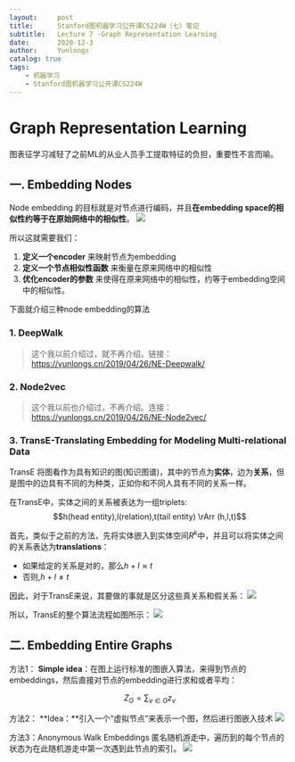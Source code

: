 ```yaml
---
layout:     post
title:      Stanford图机器学习公开课CS224W（七）笔记
subtitle:   Lecture 7 -Graph Representation Learning
date:       2020-12-3
author:     Yunlongs
catalog: true
tags:
    - 机器学习
    - Stanford图机器学习公开课CS224W
---
```


# Graph Representation Learning
图表征学习减轻了之前ML的从业人员手工提取特征的负担，重要性不言而喻。

## 一. Embedding Nodes
Node embedding 的目标就是对节点进行编码，并且**在embedding space的相似性约等于在原始网络中的相似性**。
![](https://yunlongs-1253041399.cos.ap-chengdu.myqcloud.com/image/Similary_Detection/216.png)

所以这就需要我们：
1. **定义一个encoder** 来映射节点为embedding
2. **定义一个节点相似性函数** 来衡量在原来网络中的相似性
3. **优化encoder的参数** 来使得在原来网络中的相似性，约等于embedding空间中的相似性。

下面就介绍三种node embedding的算法

### 1. DeepWalk

>这个我以前介绍过，就不再介绍。链接：https://yunlongs.cn/2019/04/26/NE-Deepwalk/

### 2. Node2vec

>这个我以前也介绍过，不再介绍。连接：https://yunlongs.cn/2019/04/26/NE-Node2vec/

### 3. TransE-Translating Embedding for Modeling Multi-relational Data
TransE 将图看作为具有知识的图(知识图谱)，其中的节点为**实体**，边为**关系**，但是图中的边具有不同的为种类，正如你和不同人具有不同的关系一样。

在TransE中，实体之间的关系被表达为一组triplets:
$$h(head entity),l(relation),t(tail entity) \rArr (h,l,t)$$

首先，类似于之前的方法，先将实体嵌入到实体空间$R^{k}$中，并且可以将实体之间的关系表达为**translations**：
  
- 如果给定的关系是对的，那么$h + l \approx t$
- 否则,$h+l \neq t$

因此，对于TransE来说，其要做的事就是区分这些真关系和假关系：
![](https://yunlongs-1253041399.cos.ap-chengdu.myqcloud.com/image/Similary_Detection/217.png)

所以，TransE的整个算法流程如图所示：
![](https://yunlongs-1253041399.cos.ap-chengdu.myqcloud.com/image/Similary_Detection/218.png)

## 二. Embedding Entire Graphs
方法1：
**Simple idea**：在图上运行标准的图嵌入算法，来得到节点的embeddings，然后直接对节点的embedding进行求和或者平均：

$$Z_G=\sum _{v\in G}z_v$$

方法2：
**Idea：**引入一个“虚拟节点”来表示一个图，然后进行图嵌入技术
![](https://yunlongs-1253041399.cos.ap-chengdu.myqcloud.com/image/Similary_Detection/219.png)

方法3：Anonymous Walk Embeddings
匿名随机游走中，遍历到的每个节点的状态为在此随机游走中第一次遇到此节点的索引。
![](https://yunlongs-1253041399.cos.ap-chengdu.myqcloud.com/image/Similary_Detection/220.png)
